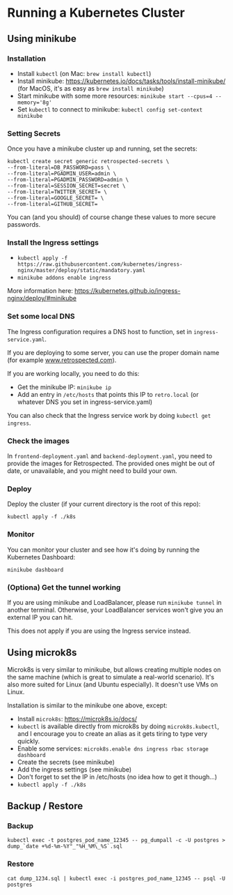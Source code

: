 # Running a Kubernetes Cluster

## Using minikube

### Installation

- Install `kubectl` (on Mac: `brew install kubectl`)
- Install minikube: https://kubernetes.io/docs/tasks/tools/install-minikube/ (for MacOS, it's as easy as `brew install minikube`)
- Start minikube with some more resources: `minikube start --cpus=4 --memory='8g'`
- Set `kubectl` to connect to minikube: `kubectl config set-context minikube`

### Setting Secrets

Once you have a minikube cluster up and running, set the secrets:

```
kubectl create secret generic retrospected-secrets \
--from-literal=DB_PASSWORD=pass \
--from-literal=PGADMIN_USER=admin \
--from-literal=PGADMIN_PASSWORD=admin \
--from-literal=SESSION_SECRET=secret \
--from-literal=TWITTER_SECRET= \
--from-literal=GOOGLE_SECRET= \
--from-literal=GITHUB_SECRET=
```

You can (and you should) of course change these values to more secure passwords.

### Install the Ingress settings

- `kubectl apply -f https://raw.githubusercontent.com/kubernetes/ingress-nginx/master/deploy/static/mandatory.yaml`
- `minikube addons enable ingress`

More information here: https://kubernetes.github.io/ingress-nginx/deploy/#minikube

### Set some local DNS

The Ingress configuration requires a DNS host to function, set in `ingress-service.yaml`.

If you are deploying to some server, you can use the proper domain name (for example www.retrospected.com).

If you are working locally, you need to do this:

- Get the minikube IP: `minikube ip`
- Add an entry in `/etc/hosts` that points this IP to `retro.local` (or whatever DNS you set in ingress-service.yaml)

You can also check that the Ingress service work by doing `kubectl get ingress`.

### Check the images

In `frontend-deployment.yaml` and `backend-deployment.yaml`, you need to provide the images for Retrospected. The provided ones might be out of date, or unavailable, and you might need to build your own.

### Deploy

Deploy the cluster (if your current directory is the root of this repo):

`kubectl apply -f ./k8s`

### Monitor

You can monitor your cluster and see how it's doing by running the Kubernetes Dashboard:

`minikube dashboard`

### (Optiona) Get the tunnel working

If you are using minikube and LoadBalancer, please run `minikube tunnel` in another terminal. Otherwise, your LoadBalancer services won't give you an external IP you can hit.

This does not apply if you are using the Ingress service instead.

## Using microk8s

Microk8s is very similar to minikube, but allows creating multiple nodes on the same machine (which is great to simulate a real-world scenario).
It's also more suited for Linux (and Ubuntu especially). It doesn't use VMs on Linux.

Installation is similar to the minikube one above, except:

- Install `microk8s`: https://microk8s.io/docs/
- `kubectl` is available directly from microk8s by doing `microk8s.kubectl`, and I encourage you to create an alias as it gets tiring to type very quickly.
- Enable some services: `microk8s.enable dns ingress rbac storage dashboard`
- Create the secrets (see minikube)
- Add the ingress settings (see minikube)
- Don't forget to set the IP in /etc/hosts (no idea how to get it though...)
- `kubectl apply -f ./k8s`

## Backup / Restore

### Backup

`` kubectl exec -t postgres_pod_name_12345 -- pg_dumpall -c -U postgres > dump_`date +%d-%m-%Y"_"%H_%M\_%S`.sql ``

### Restore

`cat dump_1234.sql | kubectl exec -i postgres_pod_name_12345 -- psql -U postgres`
